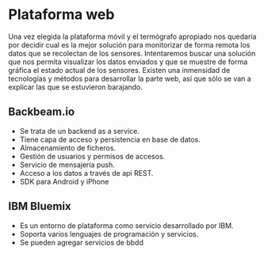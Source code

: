 # Plataforma web

Una vez elegida la plataforma móvil y el termógrafo apropiado nos quedaría por decidir cual es la mejor solución para monitorizar de forma remota los datos que se recolectan de los sensores. Intentaremos buscar una solución que nos permita visualizar los datos enviados y que se muestre de forma gráfica el estado actual de los sensores. Existen una inmensidad de tecnologías y métodos para desarrollar la parte web, así que sólo se van a explicar las que se estuvieron barajando.

## Backbeam.io
- Se trata de un backend as a service.
- Tiene capa de acceso y persistencia en base de datos.
- Almacenamiento de ficheros.
- Gestión de usuarios y permisos de accesos.
- Servicio de mensajería push.
- Acceso a los datos a través de api REST.
- SDK para Android y iPhone


## IBM Bluemix
- Es un entorno de plataforma como servicio desarrollado por IBM.
- Soporta varios lenguajes de programación y servicios.
- Se pueden agregar servicios de bbdd

